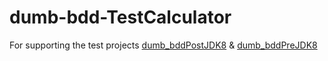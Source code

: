 # dumb-bdd-TestCalculator
For supporting the test projects [dumb_bddPostJDK8](https://github.com/mahlatsem/dumb_bddPostJDK8) &amp; [dumb_bddPreJDK8](https://github.com/mahlatsem/dumb_bddPreJDK8)
